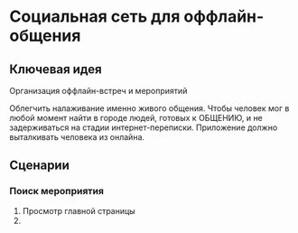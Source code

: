 # Социальная сеть для оффлайн-общения

## Ключевая идея

Организация оффлайн-встреч и мероприятий

Облегчить налаживание именно живого общения. Чтобы человек мог в любой момент найти в городе людей, готовых к ОБЩЕНИЮ, и не задерживаться на стадии интернет-переписки.
Приложение должно выталкивать человека из онлайна.

## Сценарии

### Поиск мероприятия

1. Просмотр главной страницы
2.
